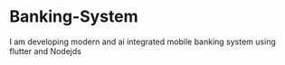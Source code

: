 # Banking-System
I am developing modern and ai integrated mobile banking system using flutter and Nodejds
